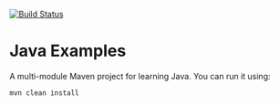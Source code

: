 [![Build Status][travis-img]][travis]

# Java Examples

A multi-module Maven project for learning Java. You can run it using:

    mvn clean install

[travis]: https://travis-ci.org/mincong-h/java-examples
[travis-img]: https://travis-ci.org/mincong-h/java-examples.svg?branch=master
